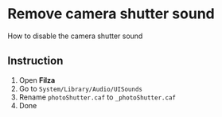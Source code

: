 # Remove camera shutter sound

How to disable the camera shutter sound

## Instruction

1. Open **Filza** 
2. Go to `System/Library/Audio/UISounds` 
3. Rename `photoShutter.caf` to `_photoShutter.caf`
4. Done


